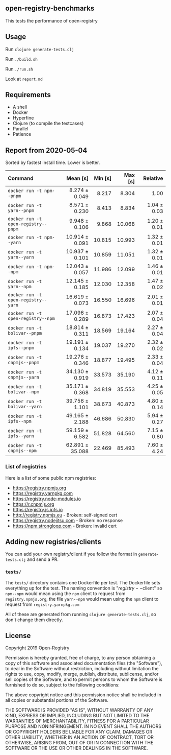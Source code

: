 ## open-registry-benchmarks

This tests the performance of open-registry

## Usage

Run `clojure generate-tests.clj`

Run `./build.sh`

Run `./run.sh`

Look at `report.md`

## Requirements

- A shell
- Docker
- Hyperfine
- Clojure (to compile the testcases)
- Parallel
- Patience

<!-- REPORT -->
## Report from 2020-05-04

Sorted by fastest install time. Lower is better.


| Command | Mean [s] | Min [s] | Max [s] | Relative |
|:---|---:|---:|---:|---:|
| `docker run -t npm--pnpm` | 8.274 ± 0.049 | 8.217 | 8.304 | 1.00 |
| `docker run -t yarn--pnpm` | 8.571 ± 0.230 | 8.413 | 8.834 | 1.04 ± 0.03 |
| `docker run -t open-registry--pnpm` | 9.948 ± 0.106 | 9.868 | 10.068 | 1.20 ± 0.01 |
| `docker run -t npm--yarn` | 10.914 ± 0.091 | 10.815 | 10.993 | 1.32 ± 0.01 |
| `docker run -t yarn--yarn` | 10.937 ± 0.101 | 10.859 | 11.051 | 1.32 ± 0.01 |
| `docker run -t npm--npm` | 12.043 ± 0.057 | 11.986 | 12.099 | 1.46 ± 0.01 |
| `docker run -t yarn--npm` | 12.145 ± 0.185 | 12.030 | 12.358 | 1.47 ± 0.02 |
| `docker run -t open-registry--yarn` | 16.619 ± 0.073 | 16.550 | 16.696 | 2.01 ± 0.01 |
| `docker run -t open-registry--npm` | 17.096 ± 0.289 | 16.873 | 17.423 | 2.07 ± 0.04 |
| `docker run -t bolivar--pnpm` | 18.814 ± 0.311 | 18.569 | 19.164 | 2.27 ± 0.04 |
| `docker run -t ipfs--pnpm` | 19.191 ± 0.134 | 19.037 | 19.270 | 2.32 ± 0.02 |
| `docker run -t cnpmjs--pnpm` | 19.276 ± 0.346 | 18.877 | 19.495 | 2.33 ± 0.04 |
| `docker run -t cnpmjs--yarn` | 34.130 ± 0.919 | 33.573 | 35.190 | 4.12 ± 0.11 |
| `docker run -t bolivar--npm` | 35.171 ± 0.368 | 34.819 | 35.553 | 4.25 ± 0.05 |
| `docker run -t bolivar--yarn` | 39.756 ± 1.101 | 38.673 | 40.873 | 4.80 ± 0.14 |
| `docker run -t ipfs--npm` | 49.165 ± 2.188 | 46.686 | 50.830 | 5.94 ± 0.27 |
| `docker run -t ipfs--yarn` | 59.159 ± 6.582 | 51.828 | 64.560 | 7.15 ± 0.80 |
| `docker run -t cnpmjs--npm` | 62.891 ± 35.088 | 22.469 | 85.493 | 7.60 ± 4.24 |
<!-- REPORT_END -->

### List of registries

Here is a list of some public npm registries:

- https://registry.npmjs.org
- https://registry.yarnpkg.com
- https://registry.node-modules.io
- https://r.cnpmjs.org
- https://registry.js.ipfs.io
- http://registry.npmjs.eu - Broken: self-signed cert
- https://registry.nodejitsu.com - Broken: no response
- https://npm.strongloop.com - Broken: invalid cert

## Adding new registries/clients

You can add your own registry/client if you follow the format in
`generate-tests.clj` and send a PR.

### `tests/`

The `tests/` directory contains one Dockerfile per test. The Dockerfile
sets everything up for the test. The naming convention is "$registry--$client"
so `npm--npm` would mean using the `npm` client to request from `registry.npmjs.org`,
the file `yarn--npm` would mean using the `npm` client to request from `registry.yarnpkg.com`

All of these are generated from running `clojure generate-tests.clj`, so don't
change them directly.

## License

Copyright 2019 Open-Registry

Permission is hereby granted, free of charge, to any person obtaining a copy of this software and associated documentation files (the "Software"), to deal in the Software without restriction, including without limitation the rights to use, copy, modify, merge, publish, distribute, sublicense, and/or sell copies of the Software, and to permit persons to whom the Software is furnished to do so, subject to the following conditions:

The above copyright notice and this permission notice shall be included in all copies or substantial portions of the Software.

THE SOFTWARE IS PROVIDED "AS IS", WITHOUT WARRANTY OF ANY KIND, EXPRESS OR IMPLIED, INCLUDING BUT NOT LIMITED TO THE WARRANTIES OF MERCHANTABILITY, FITNESS FOR A PARTICULAR PURPOSE AND NONINFRINGEMENT. IN NO EVENT SHALL THE AUTHORS OR COPYRIGHT HOLDERS BE LIABLE FOR ANY CLAIM, DAMAGES OR OTHER LIABILITY, WHETHER IN AN ACTION OF CONTRACT, TORT OR OTHERWISE, ARISING FROM, OUT OF OR IN CONNECTION WITH THE SOFTWARE OR THE USE OR OTHER DEALINGS IN THE SOFTWARE.
